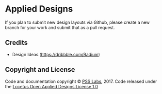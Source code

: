 # Applied Designs

If you plan to submit new design layouts via Github, please create a new branch for your work and submit that as a pull request.

## Credits

- Design Ideas (https://dribbble.com/Radium) 

## Copyright and License

Code and documentation copyright © [PSS Labs](https://locetus.github.io/), 2017. Code released under the [Locetus Open Applied Designs License 1.0](https://github.com/locetus/applied-designs/blob/master/LICENSE)
